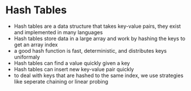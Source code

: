 # Hash Tables

- Hash tables are a data structure that takes key-value pairs, they exist and implemented in many languages
- Hash tables store data in a large array and work by hashing the keys to get an array index
- a good hash function is fast, deterministic, and distributes keys uniformaly
- Hash tables can find a value quickly given a key
- Hash tables can insert new key-value pair quickly
- to deal with keys that are hashed to the same index, we use strategies like seperate chaining or linear probing
